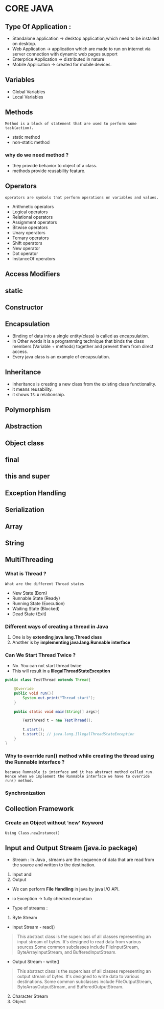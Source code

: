 # CORE JAVA

## Type Of Application :
- Standalone application -> desktop application,which need to be installed on desktop.
- Web Application -> application which are made to run on internet via server connection with dynamic web pages support
- Enterprice Application -> distributed in nature
- Mobile Application -> created for mobile devices.


## Variables

- Global Variables
- Local Variables

## Methods
    Method is a block of statement that are used to perform some task(action).

- static method
- non-static method

### why do we need method ?
- they provide behavior to object of a class.
- methods provide reusability feature.

## Operators 
    operators are symbols that perform operations on variables and values.

- Arithmetic operators
- Logical operators
- Relational operators
- Assignment operators
- Bitwise operators
- Unary operators
- Ternary operators
- Shift operators
- New operator
- Dot operator
- InstanceOf operators


## Access Modifiers
## static
## Constructor

## Encapsulation

- Binding of data into a single entity(class) is called as encapsulation.
- In Other words it is a programming technique that binds the class members (Variable + methods) together and prevent them from direct access.
- Every java class is an example of encapsulation.

## Inheritance

- Inheritance is creating a new class from the existing class functionality.
- it means reusability.
- it shows `IS-A` relationship.

## Polymorphism
## Abstraction

## Object class
## final 
## this and super
## Exception Handling
## Serialization
## Array
## String
 
## MultiThreading
### What is Thread ?
    What are the different Thread states
- New State (Born)
- Runnable State (Ready)
- Running State (Execution)
- Waiting State (Blocked)
- Dead State (Exit)

### Different ways of creating a thread in Java

1. One is by **extending java.lang.Thread class**
2. Another is by **implementing java.lang.Runnable interface**

### Can We Start Thread Twice ?

- No. You can not start thread twice
- This will result in a **IllegalThreadStateException**

```java
public class TestThread extends Thread{

    @Override
    public void run(){
        System.out.print("Thread start");
    }
    
    public static void main(String[] args){

        TestThread t = new TestThread();
        
        t.start();
        t.start(); // java.lang.IllegalThreadStateException
    }
}
```

### Why to override run() method while creating the thread using the Runnable interface ?
    because Runnable is interface and it has abstract method called run. 
    Hence when we implement the Runnable interface we have to override run() method. 

### Synchronization 

## Collection Framework












### Create an Object without ‘new’ Keyword
    Using Class.newInstance()




## Input and Output Stream (java.io package)
- Stream : In Java , streams are the sequence of data that are read from the source and written to the destination.
1. Input and 
2. Output
- We can perform **File Handling** in java by java I/O API.
- io Exception -> fully checked exception

- Type of streams :
1. Byte Stream
- Input Stream - read()
> This abstract class is the superclass of all classes representing an input stream of bytes. It's designed to read data from various sources.Some common subclasses include FileInputStream, ByteArrayInputStream, and BufferedInputStream.
- Output Stream - write()
> This abstract class is the superclass of all classes representing an output stream of bytes. It's designed to write data to various destinations. Some common subclasses include FileOutputStream, ByteArrayOutputStream, and BufferedOutputStream.
2. Character Stream
3. Object

## 